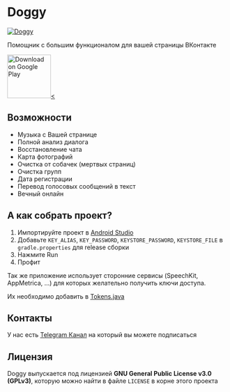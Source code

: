 # Doggy
[![Doggy](https://img.shields.io/badge/build-passed-brightgreen)](https://github.com/euphoriadev/doggy)

Помощник с большим функционалом для вашей страницы ВКонтакте

<a href="https://play.google.com/store/apps/details?id=ru.euphoria.doggy">
<img src="https://play.google.com/intl/en_us/badges/static/images/badges/ru_badge_web_generic.png" alt="Download on Google Play" height="100" /><
</a>

## Возможности
* Музыка с Вашей странице
* Полной анализ диалога
* Восстановление чата
* Карта фотографий
* Очистка от собачек (мертвых страниц)
* Очистка групп
* Дата регистрации
* Перевод голосовых сообщений в текст
* Вечный онлайн

## А как собрать проект?
1. Импортируйте проект в [Android Studio](https://developer.android.com/studio)
2. Добавьте `KEY_ALIAS`, `KEY_PASSWORD`, `KEYSTORE_PASSWORD`, `KEYSTORE_FILE` в `gradle.properties` для release сборки
3. Нажмите Run
4. Профит

Так же приложение использует сторонние сервисы (SpeechKit, AppMetrica, ...) для которых желательно получить ключи доступа.

Их необходимо добавить в [Tokens.java](https://github.com/euphoriadev/doggy/blob/master/app/src/main/java/ru/euphoria/doggy/common/Tokens.java)

## Контакты
У нас есть [Telegram Канал](https://t.me/euphoria_devs) на который вы можете подписаться

## Лицензия

Doggy выпускается под лицензией **GNU General Public License v3.0 (GPLv3)**, которую можно найти в файле `LICENSE` в корне этого проекта
